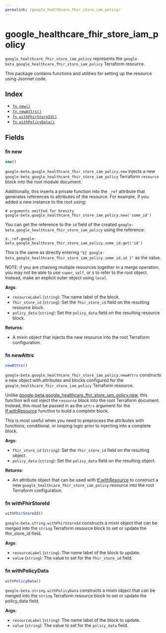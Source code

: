 ```yaml
---
permalink: /google_healthcare_fhir_store_iam_policy/
---
```


# google_healthcare_fhir_store_iam_policy

`google_healthcare_fhir_store_iam_policy` represents the `google-beta_google_healthcare_fhir_store_iam_policy` Terraform resource.



This package contains functions and utilities for setting up the resource using Jsonnet code.


## Index

* [`fn new()`](#fn-new)
* [`fn newAttrs()`](#fn-newattrs)
* [`fn withFhirStoreId()`](#fn-withfhirstoreid)
* [`fn withPolicyData()`](#fn-withpolicydata)

## Fields

### fn new

```ts
new()
```


`google-beta.google_healthcare_fhir_store_iam_policy.new` injects a new `google-beta_google_healthcare_fhir_store_iam_policy` Terraform `resource`
block into the root module document.

Additionally, this inserts a private function into the `_ref` attribute that generates references to attributes of the
resource. For example, if you added a new instance to the root using:

    # arguments omitted for brevity
    google-beta.google_healthcare_fhir_store_iam_policy.new('some_id')

You can get the reference to the `id` field of the created `google-beta.google_healthcare_fhir_store_iam_policy` using the reference:

    $._ref.google-beta_google_healthcare_fhir_store_iam_policy.some_id.get('id')

This is the same as directly entering `"${ google-beta_google_healthcare_fhir_store_iam_policy.some_id.id }"` as the value.

NOTE: if you are chaining multiple resources together in a merge operation, you may not be able to use `super`, `self`,
or `$` to refer to the root object. Instead, make an explicit outer object using `local`.

**Args**:
  - `resourceLabel` (`string`): The name label of the block.
  - `fhir_store_id` (`string`): Set the `fhir_store_id` field on the resulting resource block.
  - `policy_data` (`string`): Set the `policy_data` field on the resulting resource block.

**Returns**:
- A mixin object that injects the new resource into the root Terraform configuration.


### fn newAttrs

```ts
newAttrs()
```


`google-beta.google_healthcare_fhir_store_iam_policy.newAttrs` constructs a new object with attributes and blocks configured for the `google_healthcare_fhir_store_iam_policy`
Terraform resource.

Unlike [google-beta.google_healthcare_fhir_store_iam_policy.new](#fn-new), this function will not inject the `resource`
block into the root Terraform document. Instead, this must be passed in as the `attrs` argument for the
[tf.withResource](https://github.com/tf-libsonnet/core/tree/main/docs#fn-withresource) function to build a complete block.

This is most useful when you need to preprocess the attributes with functions, conditional, or looping logic prior to
injecting into a complete block.

**Args**:
  - `fhir_store_id` (`string`): Set the `fhir_store_id` field on the resulting object.
  - `policy_data` (`string`): Set the `policy_data` field on the resulting object.

**Returns**:
  - An attribute object that can be used with [tf.withResource](https://github.com/tf-libsonnet/core/tree/main/docs#fn-withresource) to construct a new `google_healthcare_fhir_store_iam_policy` resource into the root Terraform configuration.


### fn withFhirStoreId

```ts
withFhirStoreId()
```

`google-beta.string.withFhirStoreId` constructs a mixin object that can be merged into the `string`
Terraform resource block to set or update the fhir_store_id field.



**Args**:
  - `resourceLabel` (`string`): The name label of the block to update.
  - `value` (`string`): The value to set for the `fhir_store_id` field.


### fn withPolicyData

```ts
withPolicyData()
```

`google-beta.string.withPolicyData` constructs a mixin object that can be merged into the `string`
Terraform resource block to set or update the policy_data field.



**Args**:
  - `resourceLabel` (`string`): The name label of the block to update.
  - `value` (`string`): The value to set for the `policy_data` field.
